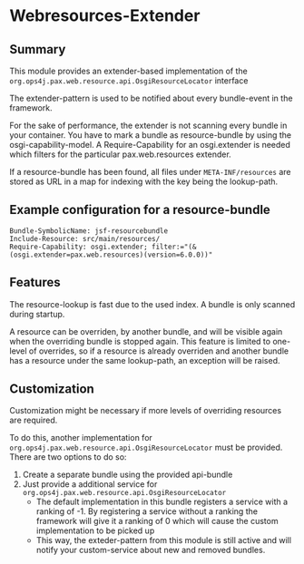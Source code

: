# Webresources-Extender

## Summary

This module provides an extender-based implementation of  the `org.ops4j.pax.web.resource.api.OsgiResourceLocator` interface

The extender-pattern is used to be notified about every bundle-event in the framework.

For the sake of performance, the extender is not scanning every bundle in your container. You have to mark a
bundle as resource-bundle by using the osgi-capability-model. A Require-Capability for an osgi.extender is needed
which filters for the particular pax.web.resources extender.

If a resource-bundle has been found, all files under `META-INF/resources` are stored as URL in a map for indexing with the key being the lookup-path.

## Example configuration for a resource-bundle

```
Bundle-SymbolicName: jsf-resourcebundle
Include-Resource: src/main/resources/
Require-Capability: osgi.extender; filter:="(&(osgi.extender=pax.web.resources)(version=6.0.0))"
```

## Features

The resource-lookup is fast due to the used index. A bundle is only scanned during startup.

A resource can be overriden, by another bundle, and will be visible again when the overriding bundle is stopped again. This feature is limited to one-level of overrides, so if a resource is already overriden and another bundle has a resource under the same lookup-path, an exception will be raised.

## Customization

Customization might be necessary if more levels of overriding resources are required.

To do this, another implementation for `org.ops4j.pax.web.resource.api.OsgiResourceLocator` must be provided. There are two options to do so:

1. Create a separate bundle using the provided api-bundle
2. Just provide a additional service for `org.ops4j.pax.web.resource.api.OsgiResourceLocator`
	- The default implementation in this bundle registers a service with a ranking of -1. By registering a service without a ranking the framework will give it a ranking of 0 which will cause the custom implementation to be picked up
	- This way, the exteder-pattern from this module is still active and will notify your custom-service about new and removed bundles.





